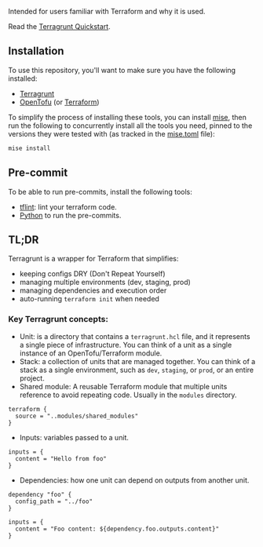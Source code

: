Intended for users familiar with Terraform and why it is used.

Read the [Terragrunt Quickstart](https://terragrunt.gruntwork.io/docs/getting-started/quick-start/).

## Installation

To use this repository, you'll want to make sure you have the following installed:

- [Terragrunt](https://terragrunt.gruntwork.io/docs/getting-started/install/)
- [OpenTofu](https://opentofu.org/docs/intro/install/) (or [Terraform](https://developer.hashicorp.com/terraform/install))

To simplify the process of installing these tools, you can install [mise](https://mise.jdx.dev/), then run the following to concurrently install all the tools you need, pinned to the versions they were tested with (as tracked in the [mise.toml](./mise.toml) file):
```bash
mise install
```

## Pre-commit
To be able to run pre-commits, install the following tools:
- [tflint](https://github.com/terraform-linters/tflint#installation): lint your terraform code.
- [Python](https://www.python.org/downloads/) to run the pre-commits.

## TL;DR
Terragrunt is a wrapper for Terraform that simplifies:
  - keeping configs DRY (Don't Repeat Yourself)
  - managing multiple environments (dev, staging, prod)
  - managing dependencies and execution order
  - auto-running `terraform init` when needed

### Key Terragrunt concepts:
  - Unit: is a directory that contains a `terragrunt.hcl` file, and it represents a single piece of infrastructure. You can think of a unit as a single instance of an OpenTofu/Terraform module.
  - Stack: a collection of units that are managed together. You can think of a stack as a single environment, such as `dev`, `staging`, or `prod`, or an entire project.
  - Shared module: A reusable Terraform module that multiple units reference to avoid repeating code. Usually in the `modules` directory.
  ```hcl
  terraform {
    source = "..modules/shared_modules"
  }
  ```
  - Inputs: variables passed to a unit.
  ```hcl
  inputs = {
    content = "Hello from foo"
  }
  ```
  - Dependencies: how one unit can depend on outputs from another unit.
  ```hcl
  dependency "foo" {
    config_path = "../foo"
  }
  
  inputs = {
    content = "Foo content: ${dependency.foo.outputs.content}"
  }
  ```
